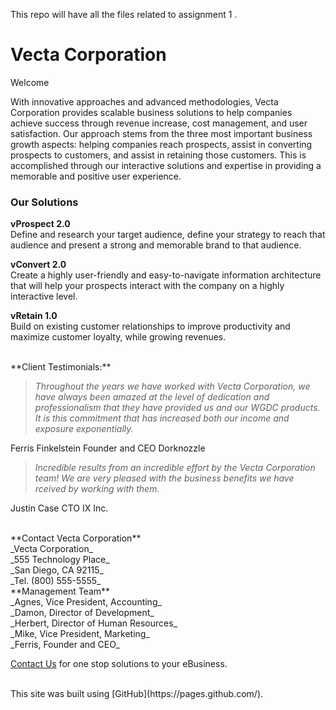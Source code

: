 
 This repo will have all the files related to assignment 1 .

# Vecta Corporation

Welcome

With innovative approaches and advanced methodologies, Vecta Corporation provides scalable business solutions to help companies achieve success through revenue increase, cost management, and user satisfaction. Our approach stems from the three most important business growth aspects: helping companies reach prospects, assist in converting prospects to customers, and assist in retaining those customers. This is accomplished through our interactive solutions and expertise in providing a memorable and positive user experience.

### Our Solutions 

**vProspect 2.0**<br/>
Define and research your target audience, define your strategy to reach that audience and present a strong and memorable brand to that audience.

**vConvert 2.0**<br/>
Create a highly user-friendly and easy-to-navigate information architecture that will help your prospects interact with the company on a highly interactive level.

**vRetain 1.0**<br/>
Build on existing customer relationships to improve productivity and maximize customer loyalty, while growing revenues.

<br/>
**Client Testimonials:**

>_Throughout the years we have worked with Vecta Corporation, we have always been amazed at the level of dedication and professionalism that they have provided us and our WGDC products. It is this commitment that has increased both our income and exposure exponentially._

Ferris Finkelstein
Founder and CEO
Dorknozzle

>_Incredible results from an incredible effort by the Vecta Corporation team! We are very pleased with the business benefits we have rceived by working with them._

Justin Case
CTO
IX Inc.


<br/>
**Contact Vecta Corporation**<br/>
_Vecta Corporation_<br/>
_555 Technology Place_<br/>
_San Diego, CA 92115_<br/>
_Tel. (800) 555-5555_


<br/>
**Management Team**<br/>
_Agnes, Vice President, Accounting_<br/>
_Damon, Director of Development_<br/>
_Herbert, Director of Human Resources_<br/>
_Mike, Vice President, Marketing_<br/>
_Ferris, Founder and CEO_


[Contact Us](https://pages.github.com/) for one stop solutions to your eBusiness.

<br/> 
This site was built using [GitHub](https://pages.github.com/).
